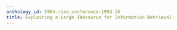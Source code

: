 ```yaml
---
anthology_id: 1994.riao_conference-1994.16
title: Exploiting a Large Thesaurus for Information Retrieval
---
```

